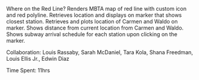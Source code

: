 Where on the Red Line? 
	Renders MBTA map of red line with custom icon and red polyline.
	Retrieves location and displays on marker that shows closest station.
	Retrieves and plots location of Carmen and Waldo on marker.
	Shows distance from current location from Carmen and Waldo.
	Shows subway arrival schedule for each station upon clicking on the marker.
	
	
Collaboration:
	Louis Rassaby, Sarah McDaniel, Tara Kola, Shana Freedman,
	Louis Ellis Jr., Edwin Diaz
	
Time Spent: 11hrs

